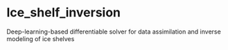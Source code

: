 # Ice_shelf_inversion
Deep-learning-based differentiable solver for data assimilation and inverse modeling of ice shelves
